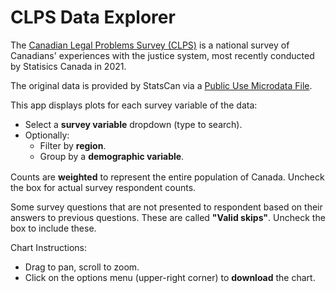 
<style>
    .list-block> * {
        margin-bottom: 0;
    }
    .list-block {
        margin-bottom: 1rem;
    }
</style>

# CLPS Data Explorer

The [Canadian Legal Problems Survey
(CLPS)](https://www.justice.gc.ca/eng/rp-pr/jr/survey-enquete.html)
is a national survey of Canadians' experiences with the justice
system, most recently conducted by Statisics Canada in 2021.

The original data is provided by StatsCan via a
[Public Use Microdata File](https://www150.statcan.gc.ca/n1/pub/35-25-0002/352500022022001-eng.htm).

<div class="list-block">
This app displays plots for each survey variable of the data:

 - Select a **survey variable** dropdown (type to search).
 - Optionally:
    - Filter by **region**.
    - Group by a **demographic variable**.
</div>



Counts are **weighted** to represent the entire
population of Canada. Uncheck the box for actual survey respondent counts.

Some survey questions that are not presented to respondent
based on their answers to previous questions. These are called **"Valid skips"**. Uncheck the box to include these.


<div class="list-block">
Chart Instructions:

- Drag to pan, scroll to zoom.
- Click on the options menu (upper-right corner) to **download** the chart.
</div>